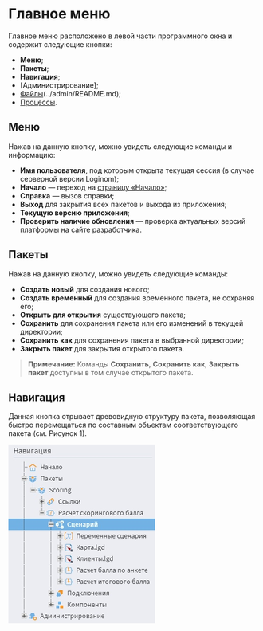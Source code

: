 # Главное меню

Главное меню расположено в левой части программного окна и содержит следующие кнопки:
* **Меню**;
* **Пакеты**;
* **Навигация**;
* [Администрирование];
* [Файлы](../location_user_files.md)(../admin/README.md);
* [Процессы](./processes-panel.md).

## Меню

Нажав на данную кнопку, можно увидеть следующие команды и информацию:
      
* **Имя пользователя**, под которым открыта текущая сессия (в случае серверной версии Loginom);
* **Начало** — переход на [страницу «Начало»](./home-page.md);
* **Справка** — вызов справки;
* **Выход** для закрытия всех пакетов и выхода из приложения;
* **Текущую версию приложения**;
* **Проверить наличие обновления** — проверка актуальных версий платформы на сайте разработчика.

## Пакеты

Нажав на данную кнопку, можно увидеть следующие команды:

* **Создать новый** для создания нового;
* **Создать временный** для создания временного пакета, не сохраняя его;
* **Открыть для открытия** существующего пакета;
* **Сохранить** для сохранения пакета или его изменений в текущей директории;
* **Сохранить как** для сохранения пакета в выбранной директории;
* **Закрыть пакет** для закрытия открытого пакета.

>**Примечание:** Команды **Сохранить**, **Сохранить как**, **Закрыть пакет** доступны в том случае открытого пакета.

## Навигация

Данная кнопка отрывает древовидную структуру пакета, позволяющая быстро перемещаться по составным объектам соответствующего пакета (см. Рисунок 1).

![Навигация](./navigation.png)
